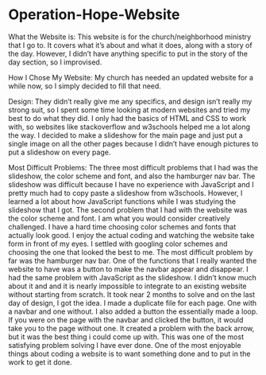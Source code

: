 # Operation-Hope-Website

What the Website is:
	This website is for the church/neighborhood ministry that I go to. It covers what it’s about and what it does, along with a story of the day. However, I didn’t have anything specific to put in the story of the day section, so I improvised.   
 
How I Chose My Website:
My church has needed an updated website for a while now, so I simply decided to fill that need.

Design:
 	They didn’t really give me any specifics, and design isn’t really my strong suit, so I spent some time looking at modern websites and tried my best to do what they did. I only had the basics of HTML and CSS to work with, so websites like stackoverflow and w3schools helped me a lot along the way. I decided to make a slideshow for the main page and just put a single image on all the other pages because I didn’t have enough pictures to put a slideshow on every page.

Most Difficult Problems:
	The three most difficult problems that I had was the slideshow, the color scheme and font, and also the hamburger nav bar. The slideshow was difficult because I have no experience with JavaScript and I pretty much had to copy paste a slideshow from w3schools. However, I learned a lot about how JavaScript functions while I was studying the slideshow that I got. The second problem that I had with the website was the color scheme and font. I am what you would consider creatively challenged. I have a hard time choosing color schemes and fonts that actually look good. I enjoy the actual coding and watching the website take form in front of my eyes. I settled with googling color schemes and choosing the one that looked the best to me. The most difficult problem by far was the hamburger nav bar. One of the functions that I really wanted the website to have was a button to make the navbar appear and disappear. I had the same problem with JavaScript as the slideshow. I didn’t know much about it and and it is nearly impossible to integrate to an existing website without starting from scratch. It took near 2 months to solve and on the last day of design, I got the idea.  I made a duplicate file for each page. One with a navbar and one without. I also added a button the essentially made a loop. If you were on the page with the navbar and clicked the button, it would take you to the page without one. It created a problem with the back arrow, but it was the best thing i could come up with. This was one of the most satisfying problem solving I have ever done. One of the most enjoyable things about coding a website is to want something done and to put in the work to get it done.

